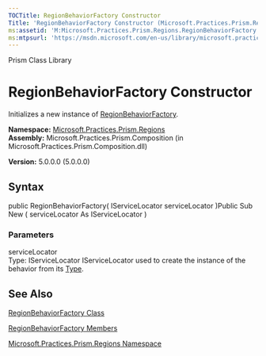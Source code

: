 ```yaml
---
TOCTitle: RegionBehaviorFactory Constructor
Title: 'RegionBehaviorFactory Constructor (Microsoft.Practices.Prism.Regions)'
ms:assetid: 'M:Microsoft.Practices.Prism.Regions.RegionBehaviorFactory.\#ctor(Microsoft.Practices.ServiceLocation.IServiceLocator)'
ms:mtpsurl: 'https://msdn.microsoft.com/en-us/library/microsoft.practices.prism.regions.regionbehaviorfactory.regionbehaviorfactory(v=pandp.50)'
---
```


Prism Class Library

RegionBehaviorFactory Constructor
=================================

Initializes a new instance of [RegionBehaviorFactory](https://msdn.microsoft.com/library/microsoft.practices.prism.regions.regionbehaviorfactory).

**Namespace:** [Microsoft.Practices.Prism.Regions](https://msdn.microsoft.com/library/microsoft.practices.prism.regions)
**Assembly:** Microsoft.Practices.Prism.Composition (in Microsoft.Practices.Prism.Composition.dll)

**Version:** 5.0.0.0 (5.0.0.0)

## Syntax


public RegionBehaviorFactory( IServiceLocator serviceLocator )Public Sub New ( serviceLocator As IServiceLocator )

### Parameters

serviceLocator  
Type: IServiceLocator
IServiceLocator used to create the instance of the behavior from its [Type](http://msdn.microsoft.com/en-us/library/42892f65).

See Also
--------


[RegionBehaviorFactory Class](https://msdn.microsoft.com/library/microsoft.practices.prism.regions.regionbehaviorfactory)

[RegionBehaviorFactory Members](https://msdn.microsoft.com/allmembers.t:microsoft.practices.prism.regions.regionbehaviorfactory)

[Microsoft.Practices.Prism.Regions Namespace](https://msdn.microsoft.com/library/microsoft.practices.prism.regions)
